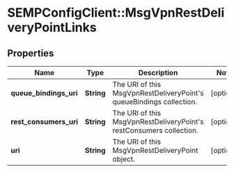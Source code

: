 # SEMPConfigClient::MsgVpnRestDeliveryPointLinks

## Properties
Name | Type | Description | Notes
------------ | ------------- | ------------- | -------------
**queue_bindings_uri** | **String** | The URI of this MsgVpnRestDeliveryPoint&#39;s queueBindings collection. | [optional] 
**rest_consumers_uri** | **String** | The URI of this MsgVpnRestDeliveryPoint&#39;s restConsumers collection. | [optional] 
**uri** | **String** | The URI of this MsgVpnRestDeliveryPoint object. | [optional] 


